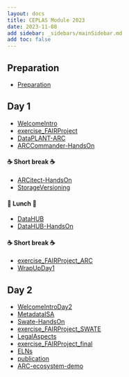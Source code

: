 ```yaml
---
layout: docs
title: CEPLAS Module 2023
date: 2023-11-08
add sidebar: _sidebars/mainSidebar.md
add toc: false
---
```


## Preparation

- <a href=./00-Preparation.html target=_blank>Preparation</a>

## Day 1

- <a href=./10-WelcomeIntro.html target=_blank>WelcomeIntro</a>
- <a href=./15-exercise_FAIRProject.html target=_blank>exercise_FAIRProject</a>
- <a href=./20-DataPLANT-ARC.html target=_blank>DataPLANT-ARC</a>
- <a href=./25-ARCCommander-HandsOn.html target=_blank>ARCCommander-HandsOn</a>

#### :coffee: Short break :coffee:

- <a href=./26-ARCitect-HandsOn.html target=_blank>ARCitect-HandsOn</a>
- <a href=./30-StorageVersioning.html target=_blank>StorageVersioning</a>

#### :pizza: Lunch :pizza:

- <a href=./42-DataHUB.html target=_blank>DataHUB</a>
- <a href=./43-DataHUB-HandsOn.html target=_blank>DataHUB-HandsOn</a>

#### :coffee: Short break :coffee:

- <a href=./45-exercise_FAIRProject_ARC.html target=_blank>exercise_FAIRProject_ARC</a>
- <a href=./49-WrapUpDay1.html target=_blank>WrapUpDay1</a>

## Day 2

- <a href=./50-WelcomeIntroDay2.html target=_blank>WelcomeIntroDay2</a>
- <a href=./60-MetadataISA.html target=_blank>MetadataISA</a>
- <a href=./70-Swate-HandsOn.html target=_blank>Swate-HandsOn</a>
- <a href=./75-exercise_FAIRProject_SWATE.html target=_blank>exercise_FAIRProject_SWATE</a>
- <a href=./80-LegalAspects.html target=_blank>LegalAspects</a>
- <a href=./90-exercise_FAIRProject_final.html target=_blank>exercise_FAIRProject_final</a>
- <a href=./91-ELNs.html target=_blank>ELNs</a>
- <a href=./92-publication.html target=_blank>publication</a>
- <a href=./95-ARC-ecosystem-demo.html target=_blank>ARC-ecosystem-demo</a>
